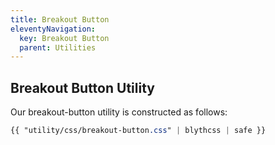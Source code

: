 ```yaml
---
title: Breakout Button
eleventyNavigation:
  key: Breakout Button
  parent: Utilities
---
```


## Breakout Button Utility

Our breakout-button utility is constructed as follows:

```css
{{ "utility/css/breakout-button.css" | blythcss | safe }}
```
